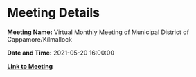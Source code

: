 # Meeting Details

**Meeting Name:** Virtual Monthly Meeting of Municipal District of Cappamore/Kilmallock

**Date and Time:** 2021-05-20 16:00:00

**[Link to Meeting](https://www.limerick.ie/council/whats-on/monthly-meeting-municipal-district-cappamore-kilmallock-70)**
